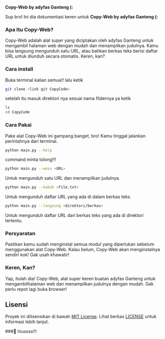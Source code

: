 **Copy-Web by adyfas Ganteng (:**

Sup bro! Ini dia dokumentasi keren untuk **Copy-Web by adyfas Ganteng (:**

### Apa Itu Copy-Web?
Copy-Web adalah alat super yang diciptakan oleh adyfas Ganteng untuk mengambil halaman web dengan mudah dan menampilkan judulnya. Kamu bisa langsung mengunduh satu URL, atau bahkan berkas teks berisi daftar URL untuk diunduh secara otomatis. Keren, kan?

### Cara install
Buka terminal kalian semua!! lalu ketik

```bash
git clone <link git CopyCode>
```
setelah itu masuk direktori nya sesuai nama fildernya ya ketik
```bash
ls
cd CopyCode
```

### Cara Pakai
Pake alat Copy-Web ini gampang banget, bro! Kamu tinggal jalankan perintahnya dari terminal.

```bash
python main.py --help
```
command minta tolong!!!

```bash
python main.py --wasu <URL>
```
Untuk mengunduh satu URL dan menampilkan judulnya.

```bash
python main.py --kabeh <file.txt>
```
Untuk mengunduh daftar URL yang ada di dalam berkas teks.

```bash
python main.py --langsung <direktori/berkas>
```
Untuk mengunduh daftar URL dari berkas teks yang ada di direktori tertentu.

### Persyaratan
Pastikan kamu sudah menginstal semua modul yang diperlukan sebelum menggunakan alat Copy-Web. Kalau belum, Copy-Web akan menginstalnya sendiri kok! Gak usah khawatir!

### Keren, Kan?
Yap, itulah dia! Copy-Web, alat super keren buatan adyfas Ganteng untuk mengambilhalaman web dan menampilkan judulnya dengan mudah. Gak perlu repot lagi buka browser!

 
 ## Lisensi

Proyek ini dilisensikan di bawah [MIT License](LICENSE). Lihat berkas [LICENSE](LICENSE) untuk informasi lebih lanjut.

###🚀 hiussss!!!
